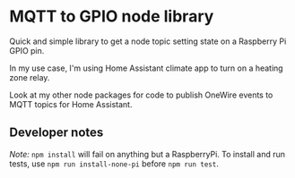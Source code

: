 # MQTT to GPIO node library

Quick and simple library to get a node topic setting state on a Raspberry Pi GPIO pin.

In my use case, I'm using Home Assistant climate app to turn on a heating zone relay. 

Look at my other node packages for code to publish OneWire events to MQTT topics for Home Assistant.

## Developer notes

*Note:* `npm install` will fail on anything but a RaspberryPi. To install and run tests, use `npm run install-none-pi` before `npm run test`.